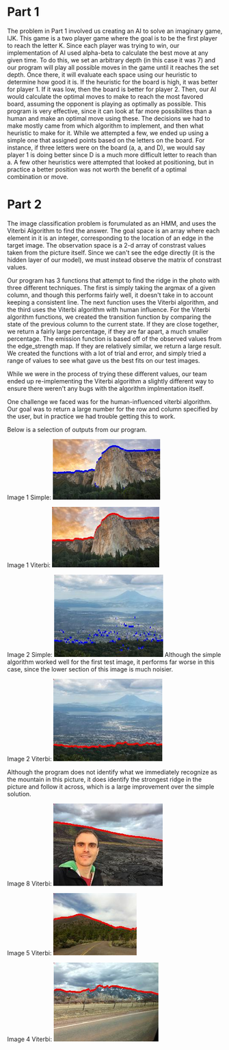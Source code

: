 # Part 1
The problem in Part 1 involved us creating an AI to solve an imaginary game, IJK. This game is a two player game where the goal is to be the first player to reach the letter K. Since each player was trying to win, our implementation of AI used alpha-beta to calculate the best move at any given time. To do this, we set an arbitrary depth (in this case it was 7) and our program will play all possible moves in the game until it reaches the set depth. Once there, it will evaluate each space using our heuristic to determine how good it is. If the heuristic for the board is high, it was better for player 1. If it was low, then the board is better for player 2. Then, our AI would calculate the optimal moves to make to reach the most favored board, assuming the opponent is playing as optimally as possible. This program is very effective, since it can look at far more possibilites than a human and make an optimal move using these. The decisions we had to make mostly came from which algorithm to implement, and then what heuristic to make for it. While we attempted a few, we ended up using a simple one that assigned points based on the letters on the board. For instance, if three letters were on the board (a, a, and D), we would say player 1 is doing better since D is a much more difficult letter to reach than a. A few other heuristics were attempted that looked at positioning, but in practice a better position was not worth the benefit of a optimal combination or move.


# Part 2

The image classification problem is forumulated as an HMM, and uses the Viterbi Algorithm to find the answer. The goal space is an array where each element in it is an integer, corresponding to the location of an edge in the target image. The observation space is a 2-d array of constrast values taken from the picture itself. Since we can't see the edge directly (it is the hidden layer of our model), we must instead observe the matrix of constrast values. 

Our program has 3 functions that attempt to find the ridge in the photo with three different techniques. The first is simply taking the argmax of a given column, and though this performs fairly well, it doesn't take in to account keeping a consistent line. The next function uses the Viterbi algorithm, and the third uses the Viterbi algorithm with human influence. For the Viterbi algorithm functions, we created the transition function by comparing the state of the previous column to the current state. If they are close together, we return a fairly large percentage, if they are far apart, a much smaller percentage. The emission function is based off of the observed values from the edge_strength map. If they are relatively similar, we return a large result. We created the functions with a lot of trial and error, and simply tried a range of values to see what gave us the best fits on our test images. 

While we were in the process of trying these different values, our team ended up re-implementing the Viterbi algorithm a slightly different way to ensure there weren't any bugs with the algorithm implmentation itself. 

One challenge we faced was for the human-influenced viterbi algorithm. Our goal was to return a large number for the row and column specified by the user, but in practice we had trouble getting this to work. 

Below is a selection of outputs from our program. 

Image 1 Simple:
![Image1](./images/img1/output_simple.jpg)

Image 1 Viterbi:
![Image1](./images/img1/output_map.jpg)


Image 2 Simple:
![Image1](./images/img2/output_simple.jpg)
Although the simple algorithm worked well for the first test image, it performs far worse in this case, since the lower section of this image is much noisier. 

Image 2 Viterbi:
![Image1](./images/img2/output_map.jpg)

Although the program does not identify what we immediately recognize as the mountain in this picture, it does identify the strongest ridge in the picture and follow it across, which is a large improvement over the simple solution.   

Image 8 Viterbi:
![Image1](./images/img8/output_map.jpg)

Image 5 Viterbi:
![Image1](./images/img5/output_map.jpg)

Image 4 Viterbi:
![Image1](./images/img4/output_map.jpg)
